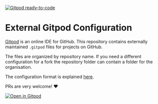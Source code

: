 [![Gitpod ready-to-code](https://img.shields.io/badge/Gitpod-ready--to--code-blue?logo=gitpod)](https://gitpod.io/#https://github.com/gitpod-io/definitely-gp)

# External Gitpod Configuration

[Gitpod](https://gitpod.io) is an online IDE for GitHub.
This repository contains externally maintained `.gitpod` files for projects on GitHub.

The files are organized by repository name. If you need a different configuration for a fork the repository folder can contain a folder for the organisation.

The configuration format is explained [here](https://docs.gitpod.io/40_Configuration.html#gitpod-file).

PRs are very welcome! :heart:

[![Open in Gitpod](https://gitpod.io/button/open-in-gitpod.svg)](https://gitpod.io/#https://github.com/gitpod-io/definitely-gp)

